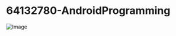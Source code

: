 # 64132780-AndroidProgramming
![Image](https://github.com/user-attachments/assets/d364bee7-c8eb-4744-b6b2-4bc14d53cb0c)
